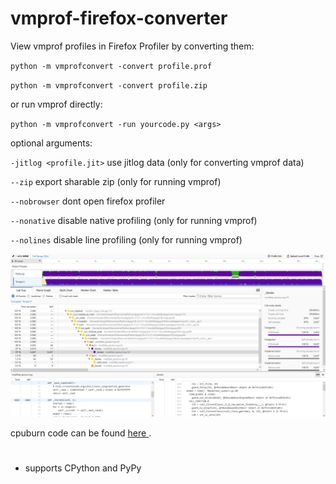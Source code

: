 # vmprof-firefox-converter

View vmprof profiles in Firefox Profiler by converting them:

`python -m vmprofconvert -convert profile.prof`

`python -m vmprofconvert -convert profile.zip`

or run vmprof directly:

`python -m vmprofconvert -run yourcode.py <args>`

optional arguments:

`-jitlog <profile.jit>` use jitlog data (only for converting vmprof data)

`--zip` export sharable zip (only for running vmprof)

`--nobrowser` dont open firefox profiler

`--nonative` disable native profiling (only for running vmprof)

`--nolines` disable line profiling (only for running vmprof)

<img src="images/firefox.png">

cpuburn code can be found 
<a href=" https://github.com/vmprof/vmprof-python/blob/master/vmprof/test/cpuburn.py"> here </a> 
.

#

- supports CPython and PyPy